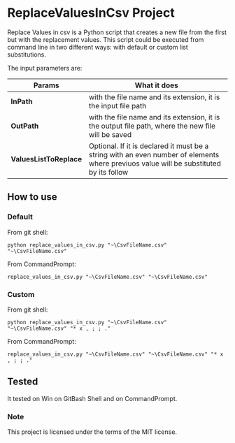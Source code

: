 # **ReplaceValuesInCsv Project**

Replace Values in csv is a Python script that creates a new file from the first but with the replacement values.
This script could be executed from command line in two different ways: with default or custom list substitutions.

The input parameters are:

| Params | What it does |
| ------ | ------------ |
| **InPath** | with the file name and its extension, it is the input file path |
| **OutPath** | with the file name and its extension, it is the output file path, where the new file will be saved |
| **ValuesListToReplace** | Optional. If it is declared it must be a string with an even number of elements where previuos value will be substituted by its follow |


## **How to use**

### Default
From git shell:
```
python replace_values_in_csv.py "~\CsvFileName.csv" "~\CsvFileName.csv"
```

From CommandPrompt:
```
replace_values_in_csv.py "~\CsvFileName.csv" "~\CsvFileName.csv"
```

### Custom
From git shell:
```
python replace_values_in_csv.py "~\CsvFileName.csv" "~\CsvFileName.csv" "* x , ; ; ."
```

From CommandPrompt:
```
replace_values_in_csv.py "~\CsvFileName.csv" "~\CsvFileName.csv" "* x , ; ; ."
```

## Tested
It tested on Win on GitBash Shell and on CommandPrompt.


### Note
This project is licensed under the terms of the MIT license.

